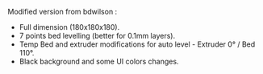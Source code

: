 Modified version from bdwilson :

- Full dimension (180x180x180).
- 7 points bed levelling (better for 0.1mm layers).
- Temp Bed and extruder modifications for auto level - Extruder 0° / Bed 110°.
- Black background and some UI colors changes.
